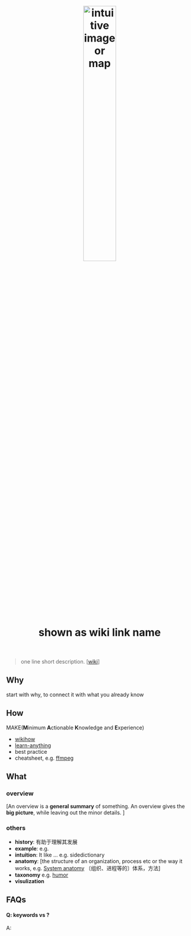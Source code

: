 <h1 align="center">
<br>
	<a href="https://www.wikiwand.com/en/Note-taking">
  <img src="https://i.imgur.com/EFEoch9.png" alt="intuitive image or map" width=42%">
  </a>
  <br><br>
shown as wiki link name 
  <br><br>
</h1>

> one line short description. [[wiki]()]

## Why 

start with why, to connect it with what you already know

## How

MAKE(**M**inimum **A**ctionable **K**nowledge and **E**xperience)

* [wikihow](https://www.wikihow.com/Main-Page) 
* [learn-anything](https://learn-anything.xyz/)
* best practice
* cheatsheet, e.g. [ffmpeg](https://cheatography.com/)

## What 

### overview

[An overview is a **general summary** of something. An overview gives the **big picture**, while leaving out the minor details. ]

### others

* **history**: 有助于理解其发展
* **example**: e.g.
* **intuition**:  It like ...  e.g. sidedictionary
* **anatomy**: [the structure of an organization, process etc or the way it works, e.g. [System anatomy](https://www.wikiwand.com/en/System_anatomy) 〔组织、进程等的〕体系，方法]
* **taxonomy** e.g. [humor](https://www.wikiwand.com/en/Humour#/Taxonomy)
* **visulization**


## FAQs

#### Q: keywords vs ?

A: 


